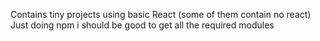 Contains tiny projects using basic React (some of them contain no react)
Just doing npm i should be good to get all the required modules
